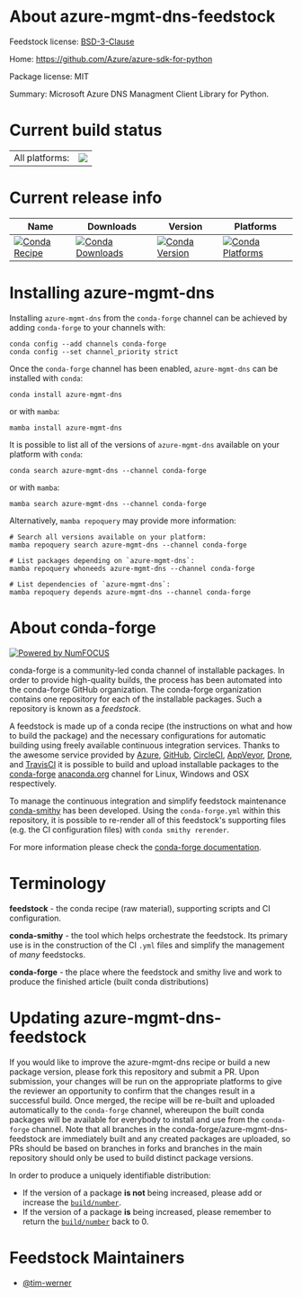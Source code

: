 About azure-mgmt-dns-feedstock
==============================

Feedstock license: [BSD-3-Clause](https://github.com/conda-forge/azure-mgmt-dns-feedstock/blob/main/LICENSE.txt)

Home: https://github.com/Azure/azure-sdk-for-python

Package license: MIT

Summary: Microsoft Azure DNS Managment Client Library for Python.

Current build status
====================


<table><tr><td>All platforms:</td>
    <td>
      <a href="https://dev.azure.com/conda-forge/feedstock-builds/_build/latest?definitionId=9776&branchName=main">
        <img src="https://dev.azure.com/conda-forge/feedstock-builds/_apis/build/status/azure-mgmt-dns-feedstock?branchName=main">
      </a>
    </td>
  </tr>
</table>

Current release info
====================

| Name | Downloads | Version | Platforms |
| --- | --- | --- | --- |
| [![Conda Recipe](https://img.shields.io/badge/recipe-azure--mgmt--dns-green.svg)](https://anaconda.org/conda-forge/azure-mgmt-dns) | [![Conda Downloads](https://img.shields.io/conda/dn/conda-forge/azure-mgmt-dns.svg)](https://anaconda.org/conda-forge/azure-mgmt-dns) | [![Conda Version](https://img.shields.io/conda/vn/conda-forge/azure-mgmt-dns.svg)](https://anaconda.org/conda-forge/azure-mgmt-dns) | [![Conda Platforms](https://img.shields.io/conda/pn/conda-forge/azure-mgmt-dns.svg)](https://anaconda.org/conda-forge/azure-mgmt-dns) |

Installing azure-mgmt-dns
=========================

Installing `azure-mgmt-dns` from the `conda-forge` channel can be achieved by adding `conda-forge` to your channels with:

```
conda config --add channels conda-forge
conda config --set channel_priority strict
```

Once the `conda-forge` channel has been enabled, `azure-mgmt-dns` can be installed with `conda`:

```
conda install azure-mgmt-dns
```

or with `mamba`:

```
mamba install azure-mgmt-dns
```

It is possible to list all of the versions of `azure-mgmt-dns` available on your platform with `conda`:

```
conda search azure-mgmt-dns --channel conda-forge
```

or with `mamba`:

```
mamba search azure-mgmt-dns --channel conda-forge
```

Alternatively, `mamba repoquery` may provide more information:

```
# Search all versions available on your platform:
mamba repoquery search azure-mgmt-dns --channel conda-forge

# List packages depending on `azure-mgmt-dns`:
mamba repoquery whoneeds azure-mgmt-dns --channel conda-forge

# List dependencies of `azure-mgmt-dns`:
mamba repoquery depends azure-mgmt-dns --channel conda-forge
```


About conda-forge
=================

[![Powered by
NumFOCUS](https://img.shields.io/badge/powered%20by-NumFOCUS-orange.svg?style=flat&colorA=E1523D&colorB=007D8A)](https://numfocus.org)

conda-forge is a community-led conda channel of installable packages.
In order to provide high-quality builds, the process has been automated into the
conda-forge GitHub organization. The conda-forge organization contains one repository
for each of the installable packages. Such a repository is known as a *feedstock*.

A feedstock is made up of a conda recipe (the instructions on what and how to build
the package) and the necessary configurations for automatic building using freely
available continuous integration services. Thanks to the awesome service provided by
[Azure](https://azure.microsoft.com/en-us/services/devops/), [GitHub](https://github.com/),
[CircleCI](https://circleci.com/), [AppVeyor](https://www.appveyor.com/),
[Drone](https://cloud.drone.io/welcome), and [TravisCI](https://travis-ci.com/)
it is possible to build and upload installable packages to the
[conda-forge](https://anaconda.org/conda-forge) [anaconda.org](https://anaconda.org/)
channel for Linux, Windows and OSX respectively.

To manage the continuous integration and simplify feedstock maintenance
[conda-smithy](https://github.com/conda-forge/conda-smithy) has been developed.
Using the ``conda-forge.yml`` within this repository, it is possible to re-render all of
this feedstock's supporting files (e.g. the CI configuration files) with ``conda smithy rerender``.

For more information please check the [conda-forge documentation](https://conda-forge.org/docs/).

Terminology
===========

**feedstock** - the conda recipe (raw material), supporting scripts and CI configuration.

**conda-smithy** - the tool which helps orchestrate the feedstock.
                   Its primary use is in the construction of the CI ``.yml`` files
                   and simplify the management of *many* feedstocks.

**conda-forge** - the place where the feedstock and smithy live and work to
                  produce the finished article (built conda distributions)


Updating azure-mgmt-dns-feedstock
=================================

If you would like to improve the azure-mgmt-dns recipe or build a new
package version, please fork this repository and submit a PR. Upon submission,
your changes will be run on the appropriate platforms to give the reviewer an
opportunity to confirm that the changes result in a successful build. Once
merged, the recipe will be re-built and uploaded automatically to the
`conda-forge` channel, whereupon the built conda packages will be available for
everybody to install and use from the `conda-forge` channel.
Note that all branches in the conda-forge/azure-mgmt-dns-feedstock are
immediately built and any created packages are uploaded, so PRs should be based
on branches in forks and branches in the main repository should only be used to
build distinct package versions.

In order to produce a uniquely identifiable distribution:
 * If the version of a package **is not** being increased, please add or increase
   the [``build/number``](https://docs.conda.io/projects/conda-build/en/latest/resources/define-metadata.html#build-number-and-string).
 * If the version of a package **is** being increased, please remember to return
   the [``build/number``](https://docs.conda.io/projects/conda-build/en/latest/resources/define-metadata.html#build-number-and-string)
   back to 0.

Feedstock Maintainers
=====================

* [@tim-werner](https://github.com/tim-werner/)

